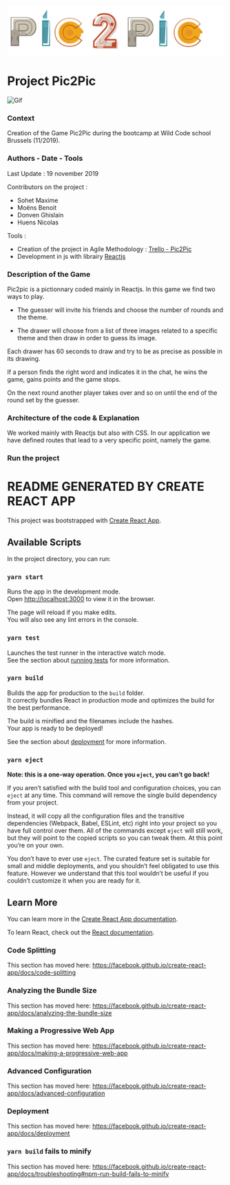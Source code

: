 ![picture](./Pic2pic-logo.png)

# Project Pic2Pic
![Gif](./gifEnregistrement.gif)

### Context
Creation of the Game Pic2Pic during the bootcamp at Wild Code school Brussels (11/2019).


### Authors - Date - Tools

Last Update : 19 november 2019

Contributors on the project :
- Sohet Maxime
- Moëns Benoit
- Donven Ghislain
- Huens Nicolas

Tools :
- Creation of the project in Agile Methodology : [Trello - Pic2Pic](https://trello.com/pic2pic1/home)
- Development in js with librairy [Reactjs](https://reactjs.org/)


### Description of the Game
Pic2pic is a pictionnary coded mainly in Reactjs.
In this game we find two ways to play.

- The guesser will invite his friends and choose the number of rounds and the theme.

- The drawer will choose from a list of three images related to a specific theme and then draw in order to guess its image.

Each drawer has 60 seconds to draw and try to be as precise as possible in its drawing.

If a person finds the right word and indicates it in the chat, he wins the game, gains points and the game stops.

On the next round another player takes over and so on until the end of the round set by the guesser.

### Architecture of the code & Explanation

 We worked mainly with Reactjs but also with CSS. In our application we have defined routes that lead to a very specific point, namely the game.

### Run the project





















# README GENERATED BY CREATE REACT APP


This project was bootstrapped with [Create React App](https://github.com/facebook/create-react-app).

## Available Scripts

In the project directory, you can run:

### `yarn start`

Runs the app in the development mode.<br />
Open [http://localhost:3000](http://localhost:3000) to view it in the browser.

The page will reload if you make edits.<br />
You will also see any lint errors in the console.

### `yarn test`

Launches the test runner in the interactive watch mode.<br />
See the section about [running tests](https://facebook.github.io/create-react-app/docs/running-tests) for more information.

### `yarn build`

Builds the app for production to the `build` folder.<br />
It correctly bundles React in production mode and optimizes the build for the best performance.

The build is minified and the filenames include the hashes.<br />
Your app is ready to be deployed!

See the section about [deployment](https://facebook.github.io/create-react-app/docs/deployment) for more information.

### `yarn eject`

**Note: this is a one-way operation. Once you `eject`, you can’t go back!**

If you aren’t satisfied with the build tool and configuration choices, you can `eject` at any time. This command will remove the single build dependency from your project.

Instead, it will copy all the configuration files and the transitive dependencies (Webpack, Babel, ESLint, etc) right into your project so you have full control over them. All of the commands except `eject` will still work, but they will point to the copied scripts so you can tweak them. At this point you’re on your own.

You don’t have to ever use `eject`. The curated feature set is suitable for small and middle deployments, and you shouldn’t feel obligated to use this feature. However we understand that this tool wouldn’t be useful if you couldn’t customize it when you are ready for it.

## Learn More

You can learn more in the [Create React App documentation](https://facebook.github.io/create-react-app/docs/getting-started).

To learn React, check out the [React documentation](https://reactjs.org/).

### Code Splitting

This section has moved here: https://facebook.github.io/create-react-app/docs/code-splitting

### Analyzing the Bundle Size

This section has moved here: https://facebook.github.io/create-react-app/docs/analyzing-the-bundle-size

### Making a Progressive Web App

This section has moved here: https://facebook.github.io/create-react-app/docs/making-a-progressive-web-app

### Advanced Configuration

This section has moved here: https://facebook.github.io/create-react-app/docs/advanced-configuration

### Deployment

This section has moved here: https://facebook.github.io/create-react-app/docs/deployment

### `yarn build` fails to minify

This section has moved here: https://facebook.github.io/create-react-app/docs/troubleshooting#npm-run-build-fails-to-minify
